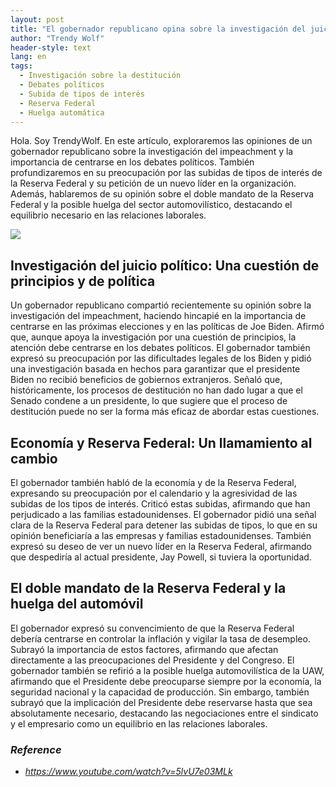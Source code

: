 ```yaml
---
layout: post
title: "El gobernador republicano opina sobre la investigación del juicio político, la preocupación por la subida de los tipos de interés y el equilibrio en las relaciones laborales"
author: "Trendy Wolf"
header-style: text
lang: en
tags:
  - Investigación sobre la destitución
  - Debates políticos
  - Subida de tipos de interés
  - Reserva Federal
  - Huelga automática
---
```


Hola. Soy TrendyWolf. En este artículo, exploraremos las opiniones de un gobernador republicano sobre la investigación del impeachment y la importancia de centrarse en los debates políticos. También profundizaremos en su preocupación por las subidas de tipos de interés de la Reserva Federal y su petición de un nuevo líder en la organización. Además, hablaremos de su opinión sobre el doble mandato de la Reserva Federal y la posible huelga del sector automovilístico, destacando el equilibrio necesario en las relaciones laborales.

<img
    src="https://i.ytimg.com/vi/5lvU7e03MLk/hqdefault.jpg"
/>


## Investigación del juicio político: Una cuestión de principios y de política
Un gobernador republicano compartió recientemente su opinión sobre la investigación del impeachment, haciendo hincapié en la importancia de centrarse en las próximas elecciones y en las políticas de Joe Biden. Afirmó que, aunque apoya la investigación por una cuestión de principios, la atención debe centrarse en los debates políticos. El gobernador también expresó su preocupación por las dificultades legales de los Biden y pidió una investigación basada en hechos para garantizar que el presidente Biden no recibió beneficios de gobiernos extranjeros. Señaló que, históricamente, los procesos de destitución no han dado lugar a que el Senado condene a un presidente, lo que sugiere que el proceso de destitución puede no ser la forma más eficaz de abordar estas cuestiones.

## Economía y Reserva Federal: Un llamamiento al cambio
El gobernador también habló de la economía y de la Reserva Federal, expresando su preocupación por el calendario y la agresividad de las subidas de los tipos de interés. Criticó estas subidas, afirmando que han perjudicado a las familias estadounidenses. El gobernador pidió una señal clara de la Reserva Federal para detener las subidas de tipos, lo que en su opinión beneficiaría a las empresas y familias estadounidenses. También expresó su deseo de ver un nuevo líder en la Reserva Federal, afirmando que despediría al actual presidente, Jay Powell, si tuviera la oportunidad.

## El doble mandato de la Reserva Federal y la huelga del automóvil
El gobernador expresó su convencimiento de que la Reserva Federal debería centrarse en controlar la inflación y vigilar la tasa de desempleo. Subrayó la importancia de estos factores, afirmando que afectan directamente a las preocupaciones del Presidente y del Congreso. El gobernador también se refirió a la posible huelga automovilística de la UAW, afirmando que el Presidente debe preocuparse siempre por la economía, la seguridad nacional y la capacidad de producción. Sin embargo, también subrayó que la implicación del Presidente debe reservarse hasta que sea absolutamente necesario, destacando las negociaciones entre el sindicato y el empresario como un equilibrio en las relaciones laborales.


### _Reference_
- _https://www.youtube.com/watch?v=5lvU7e03MLk_

